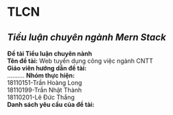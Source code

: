 # TLCN
***Tiểu luận chuyên ngành Mern Stack***
---
**Đề tài Tiểu luận chuyên nành** <br/>
**Tên đề tài:**  Web tuyển dụng công việc ngành CNTT<br/>
**Giáo viên hướng dẫn đề tài:** <br/>
 ..........
**Nhóm thực hiện:**<br/>
  18110151-Trần Hoàng Long<br/>
  18110199-Trần Nhật Thành<br/>
  18110201-Lê Đức Thắng<br/>
**Danh sách yêu cầu của đề tài:**<br/>
